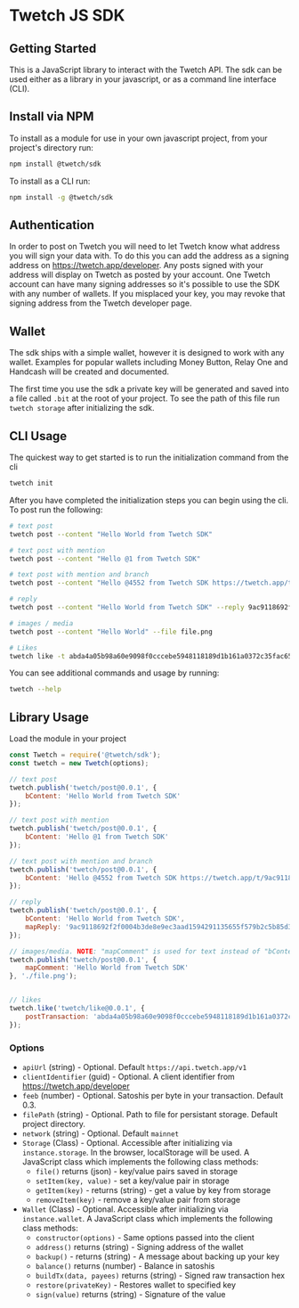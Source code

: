 # Twetch JS SDK

## Getting Started

This is a JavaScript library to interact with the Twetch API.
The sdk can be used either as a library in your javascript, or as a command line interface (CLI).

## Install via NPM

To install as a module for use in your own javascript project, from your project's directory run:

```bash
npm install @twetch/sdk
```

To install as a CLI run:

```bash
npm install -g @twetch/sdk
```

## Authentication

In order to post on Twetch you will need to let Twetch know what address you will sign your data with.
To do this you can add the address as a signing address on https://twetch.app/developer.
Any posts signed with your address will display on Twetch as posted by your account. One Twetch account can have
many signing addresses so it's possible to use the SDK with any number of wallets. If you misplaced your key,
you may revoke that signing address from the Twetch developer page.

## Wallet

The sdk ships with a simple wallet, however it is designed to work with any wallet.
Examples for popular wallets including Money Button, Relay One and Handcash will be created and documented.

The first time you use the sdk a private key will be generated and saved into a file called `.bit` at the root of your project.
To see the path of this file run `twetch storage` after initializing the sdk.

## CLI Usage

The quickest way to get started is to run the initialization command from the cli

```bash
twetch init
```

After you have completed the initialization steps you can begin using the cli. To post run the following:

```bash
# text post
twetch post --content "Hello World from Twetch SDK"

# text post with mention
twetch post --content "Hello @1 from Twetch SDK"

# text post with mention and branch 
twetch post --content "Hello @4552 from Twetch SDK https://twetch.app/t/9ac9118692f2f0004b3de8e9ec3aad1594291135655f579b2c5b85d364edf255"

# reply
twetch post --content "Hello World from Twetch SDK" --reply 9ac9118692f2f0004b3de8e9ec3aad1594291135655f579b2c5b85d364edf255

# images / media
twetch post --content "Hello World" --file file.png 

# Likes
twetch like -t abda4a05b98a60e9098f0cccebe5948118189d1b161a0372c35fac654eb87e30
```

You can see additional commands and usage by running:

```bash
twetch --help
```

## Library Usage

Load the module in your project

```javascript
const Twetch = require('@twetch/sdk');
const twetch = new Twetch(options);

// text post
twetch.publish('twetch/post@0.0.1', {
	bContent: 'Hello World from Twetch SDK'
});

// text post with mention
twetch.publish('twetch/post@0.0.1', {
	bContent: 'Hello @1 from Twetch SDK'
});

// text post with mention and branch 
twetch.publish('twetch/post@0.0.1', {
	bContent: 'Hello @4552 from Twetch SDK https://twetch.app/t/9ac9118692f2f0004b3de8e9ec3aad1594291135655f579b2c5b85d364edf255'
});

// reply
twetch.publish('twetch/post@0.0.1', {
	bContent: 'Hello World from Twetch SDK',
	mapReply: '9ac9118692f2f0004b3de8e9ec3aad1594291135655f579b2c5b85d364edf255'
});

// images/media. NOTE: "mapComment" is used for text instead of "bContent" when posting images/media
twetch.publish('twetch/post@0.0.1', {
	mapComment: 'Hello World from Twetch SDK'
}, './file.png');


// likes
twetch.like('twetch/like@0.0.1', {
	postTransaction: 'abda4a05b98a60e9098f0cccebe5948118189d1b161a0372c35fac654eb87e30'
});
```

### Options

- `apiUrl` (string) - Optional. Default `https://api.twetch.app/v1`
- `clientIdentifier` (guid) - Optional. A client identifier from https://twetch.app/developer
- `feeb` (number) - Optional. Satoshis per byte in your transaction. Default 0.3.
- `filePath` (string) - Optional. Path to file for persistant storage. Default project directory.
- `network` (string) - Optional. Default `mainnet`
- `Storage` (Class) - Optional. Accessible after initializing via `instance.storage`. In the browser, localStorage will be used. A JavaScript class which implements the following class methods:
	- `file()` returns (json) - key/value pairs saved in storage
	- `setItem(key, value)` - set a key/value pair in storage
	- `getItem(key)` - returns (string) - get a value by key from storage
	- `removeItem(key)` - remove a key/value pair from storage
- `Wallet` (Class) - Optional. Accessible after initializing via `instance.wallet`. A JavaScript class which implements the following class methods:
	- `constructor(options)` - Same options passed into the client
	- `address()` returns (string) - Signing address of the wallet
	- `backup()` - returns (string) - A message about backing up your key
	- `balance()` returns (number) - Balance in satoshis
	- `buildTx(data, payees)` returns (string) - Signed raw transaction hex
	- `restore(privateKey)` - Restores wallet to specified key
	- `sign(value)` returns (string) - Signature of the value
